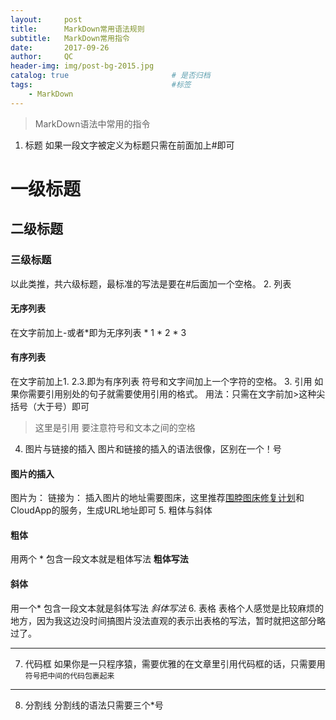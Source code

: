 ```yaml
---
layout:     post                   
title:      MarkDown常用语法规则 
subtitle:   MarkDown常用指令
date:       2017-09-26              
author:     QC                      
header-img: img/post-bg-2015.jpg    
catalog: true                       # 是否归档
tags:                               #标签
    - MarkDown
--- 
```

>MarkDown语法中常用的指令

1. 标题
如果一段文字被定义为标题只需在前面加上#即可
# 一级标题
## 二级标题
### 三级标题
以此类推，共六级标题，最标准的写法是要在#后面加一个空格。
2. 列表
#### 无序列表
在文字前加上-或者*即为无序列表
    * 1
    * 2
    * 3
#### 有序列表
在文字前加上1. 2.3.即为有序列表
符号和文字间加上一个字符的空格。
3. 引用
如果你需要引用别处的句子就需要使用引用的格式。
用法：只需在文字前加>这种尖括号（大于号）即可
> 这里是引用
要注意符号和文本之间的空格

4. 图片与链接的插入
图片和链接的插入的语法很像，区别在一个！号
#### 图片的插入
图片为：![]()
链接为：[]()
插入图片的地址需要图床，这里推荐[围脖图床修复计划](http://weibotuchuang.sinaapp.com/)和CloudApp的服务，生成URL地址即可
5. 粗体与斜体
#### 粗体
用两个 * 包含一段文本就是粗体写法
**粗体写法**
#### 斜体
用一个* 包含一段文本就是斜体写法
*斜体写法*
6. 表格
表格个人感觉是比较麻烦的地方，因为我这边没时间搞图片没法直观的表示出表格的写法，暂时就把这部分略过了。
***
7. 代码框
如果你是一只程序猿，需要优雅的在文章里引用代码框的话，只需要用` 符号把中间的代码包裹起来`
***
8. 分割线
分割线的语法只需要三个*号
